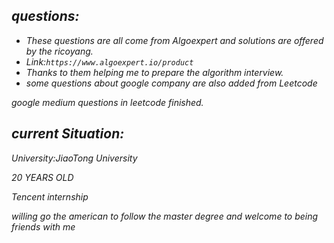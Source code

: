 ## _questions:_

* _These questions are all come from Algoexpert and solutions are offered by the ricoyang._ 
* _Link:`https://www.algoexpert.io/product`_
* _Thanks to them helping me to prepare the algorithm interview._
* _some questions about google company are also added from Leetcode_

_google medium questions in leetcode finished._

## _current Situation:_

_University:JiaoTong University_

_20 YEARS OLD_

_Tencent internship_

_willing go the american to follow the master degree and welcome to being friends with me_